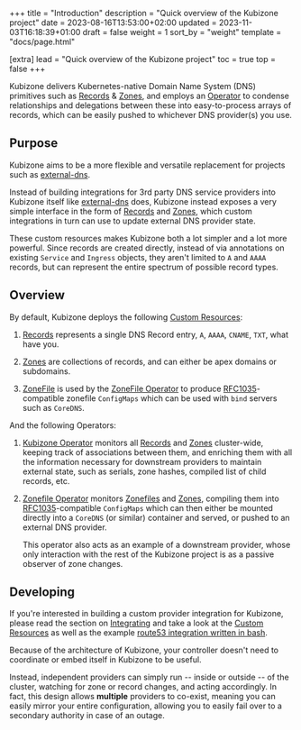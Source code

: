 +++
title = "Introduction"
description = "Quick overview of the Kubizone project"
date = 2023-08-16T13:53:00+02:00
updated = 2023-11-03T16:18:39+01:00
draft = false
weight = 1
sort_by = "weight"
template = "docs/page.html"

[extra]
lead = "Quick overview of the Kubizone project"
toc = true
top = false
+++

Kubizone delivers Kubernetes-native Domain Name System (DNS) primitives such as 
[Records](../../custom-resources/record/) & [Zones](../../custom-resources/zone/),
and employs an [Operator](../../operators/kubizone.md) to condense relationships
and delegations between these into easy-to-process arrays of records, which can
be easily pushed to whichever DNS provider(s) you use.

## Purpose
Kubizone aims to be a more flexible and versatile replacement for projects such as
[external-dns](https://github.com/kubernetes-sigs/external-dns).

Instead of building integrations for 3rd party DNS service providers into Kubizone itself
like [external-dns](https://github.com/kubernetes-sigs/external-dns?tab=readme-ov-file#new-providers) does,
Kubizone instead exposes a very simple interface in the form of
[Records](../../custom-resources/record/) and [Zones](../../custom-resources/zone/),
which custom integrations in turn can use to update external DNS provider state.

These custom resources makes Kubizone both a lot simpler and a lot more powerful.
Since records are created directly, instead of via annotations on existing `Service`
and `Ingress` objects, they aren't limited to `A` and `AAAA` records, but can represent
the entire spectrum of possible record types.

## Overview
By default, Kubizone deploys the following [Custom Resources](../../custom-resources/):

1. [Records](../../custom-resources/record/) represents a single DNS Record entry, `A`, `AAAA`, `CNAME`, `TXT`, what have you.

2. [Zones](../../custom-resources/zone/) are collections of records, and can either be apex domains or subdomains.

3. [ZoneFile](../../custom-resources/zonefile/) is used by the [ZoneFile Operator](../../operators/zonefile/) to produce
   [RFC1035](https://www.rfc-editor.org/rfc/rfc1035)-compatible zonefile `ConfigMaps` which can be used with `bind` servers such as `CoreDNS`.

And the following Operators:

1. [Kubizone Operator](../../operators/kubizone/) monitors all [Records](../../custom-resources/record/)
   and [Zones](../../custom-resources/zone/) cluster-wide, keeping track of associations between them,
   and enriching them with all the information necessary for downstream providers to maintain
   external state, such as serials, zone hashes, compiled list of child records, etc.

2. [Zonefile Operator](../../operators/zonefile/) monitors [Zonefiles](../../custom-resources/zonefile/)
   and [Zones](../../custom-resources/zone/), compiling them into [RFC1035](https://www.rfc-editor.org/rfc/rfc1035)-compatible
   `ConfigMaps` which can then either be mounted directly into a `CoreDNS` (or similar) container and served,
   or pushed to an external DNS provider.

   This operator also acts as an example of a downstream provider, whose only interaction with the rest of the Kubizone project
   is as a passive observer of zone changes.

## Developing
If you're interested in building a custom provider integration for Kubizone, please read the section
on [Integrating](integrating.md) and take a look at the [Custom Resources](../../custom-resources/)
as well as the example [route53 integration written in bash](https://github.com/kubi-zone/route53-bash-integration).

Because of the architecture of Kubizone, your controller doesn't need to coordinate or embed itself in
Kubizone to be useful.

Instead, independent providers can simply run -- inside or outside -- of the cluster, watching for zone or
record changes, and acting accordingly.
In fact, this design allows **multiple** providers to co-exist, meaning you can easily mirror
your entire configuration, allowing you to easily fail over to a secondary authority in case of an outage.
